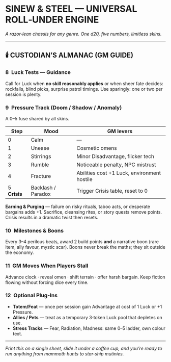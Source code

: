 # **SINEW & STEEL — UNIVERSAL ROLL‑UNDER ENGINE**
*A razor‑lean chassis for any genre. One d20, five numbers, limitless skins.*

---

## 🕯️ CUSTODIAN’S ALMANAC (GM GUIDE)

### 8 Luck Tests — Guidance
Call for Luck when **no skill reasonably applies** or when sheer fate decides: rockfalls, blind picks, surprise patrol timings. Use sparingly: one or two per session is plenty.

### 9 Pressure Track (Doom / Shadow / Anomaly)
A 0–5 fuse shared by all skins.

| Step | Mood | GM levers |
|--|--|--|
|0|Calm|—|
|1|Unease|Cosmetic omens|
|2|Stirrings|Minor Disadvantage, flicker tech|
|3|Rumble|Noticeable penalty, NPC mistrust|
|4|Fracture|Abilities cost +1 Luck, environment hostile|
|5 **Crisis**|Backlash / Paradox|Trigger Crisis table, reset to 0|

**Earning & Purging** — failure on risky rituals, taboo acts, or desperate bargains adds +1.  Sacrifice, cleansing rites, or story quests remove points.  Crisis results in a dramatic twist then resets.

### 10 Milestones & Boons
Every 3–4 perilous beats, award 2 build points **and** a narrative boon (rare item, ally favour, mystic scar). Boons never break the maths; they sit outside the economy.

### 11 GM Moves When Players Stall
Advance clock · reveal omen · shift terrain · offer harsh bargain. Keep fiction flowing without forcing dice every time.

### 12 Optional Plug‑Ins
* **Totem/Feat** — once per session gain Advantage at cost of 1 Luck or +1 Pressure.  
* **Allies / Pets** — treat as a temporary 3‑token Luck pool that depletes on use.  
* **Stress Tracks** — Fear, Radiation, Madness: same 0–5 ladder, own colour text.

---

*Print this on a single sheet, slide it under a coffee cup, and you’re ready to run anything from mammoth hunts to star‑ship mutinies.*
